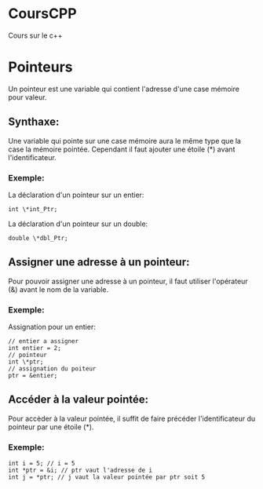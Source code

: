 # CoursCPP
Cours sur le c++


# Pointeurs

Un pointeur est une variable qui contient l'adresse d'une case mémoire pour valeur.

## Synthaxe:

Une variable qui pointe sur une case mémoire aura le même type que la case la
mémoire pointée. Cependant il faut ajouter une étoile (\*) avant l'identificateur.

### Exemple:

La déclaration d'un pointeur sur un entier:

    int \*int_Ptr;

La déclaration d'un pointeur sur un double:

    double \*dbl_Ptr;

## Assigner une adresse à un pointeur:

Pour pouvoir assigner une adresse à un pointeur, il faut utiliser l'opérateur
(&) avant le nom de la variable. 

### Exemple:

Assignation pour un entier:

    // entier a assigner
    int entier = 2;
    // pointeur
    int \*ptr;
    // assignation du poiteur
    ptr = &entier;

## Accéder à la valeur pointée:

Pour accèder à la valeur pointée, il suffit de faire précéder l'identificateur du
pointeur par une étoile (\*).

### Exemple:

    int i = 5; // i = 5
    int *ptr = &i; // ptr vaut l'adresse de i
    int j = *ptr; // j vaut la valeur pointée par ptr soit 5
    
